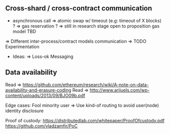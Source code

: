 ## Cross-shard / cross-contract communication

 - asynchronous call => atomic swap w/ timeout (e.g: timeout of X blocks) ?
 => gas reservation ?
 => still in research stage open to proposition
 gas model TBD

 => Different inter-process/contract models communication
 => TODO Experimentation

 - Ideas:
  => Loss-ok Messaging

## Data availability

Read => https://github.com/ethereum/research/wiki/A-note-on-data-availability-and-erasure-coding
Read => http://www.arijuels.com/wp-content/uploads/2013/09/BJO09b.pdf

Edge cases:
 Fool minority user => Use kind-of routing to avoid user(node) identity disclosure

Proof of custody:
https://distributedlab.com/whitepaper/ProofOfcustody.pdf
https://github.com/vladzamfir/PoC
